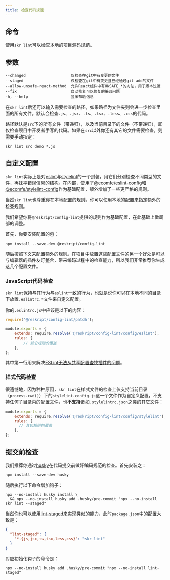 ```yaml
---
title: 检查代码规范
---
```


## 命令

使用`skr lint`可以检查本地的项目源码规范。

## 参数

```
--changed                    仅检查在git中有变更的文件
--staged                     仅检查在git中有变更且已经通过git add的文件
--allow-unsafe-react-method  允许React组件中有UNSAFE_*的方法，用于版本过渡
--fix                        自动修复可以修复的编码问题
-h, --help                   显示帮助信息
```

在`skr lint`后还可以输入需要检查的路径，如果路径为文件夹则会进一步检查里面的所有文件。默认会检查`.js`、`.jsx`、`.ts`、`.tsx`、`.less`、`.css`的代码。

路径默认是`src`下的所有文件（带递归），以及当前目录下的文件（不带递归），即仅检查项目中开发者手写的代码。如果在`src`以外你还有其它的文件需要检查，则需要手动指定：

```shell
skr lint src demo *.js
```

## 自定义配置

`skr lint`实际上是对[eslint](https://eslint.org/)与[stylelint](https://stylelint.io/)的一个封装，用它们分别检查不同类型的文件，再抹平错误信息的结构。在内部，使用了[@ecomfe/eslint-config](https://github.com/ecomfe/eslint-config)和[@ecomfe/stylelint-config](https://github.com/ecomfe/stylelint-config)作为基础配置，额外增加了一些更严格的规则。

当然`skr lint`也尊重你在本地配置的规则，你可以使用本地的配置来指定额外的检查规则。

我们希望你将`@reskript/config-lint`提供的规则作为基础配置，在此基础上做局部的调整。

首先，你要安装配置的包：

```shell
npm install --save-dev @reskript/config-lint
```

随后按照下文来配置额外的规则。在项目中放置这些配置文件的另一个好处是可以与编辑器的插件友好整合，带来编码过程中的检查能力，所以我们非常推荐你生成这几个配置文件。

### JavaScript代码检查

`skr lint`保持与其行为与`eslint`一致的行为，也就是说你可以在本地不同的目录下放置`.eslintrc.*`文件来自定义配置。


你的`.eslintrc.js`中应该是以下的内容：

```js
require('@reskript/config-lint/patch');

module.exports = {
    extends: require.resolve('@reskript/config-lint/config/eslint'),
    rules: {
        // 其它规则的覆盖
    },
};
```

其中第一行用来解决[ESLint无法从共享配置查找插件的问题](https://github.com/eslint/eslint/issues/3458)。

### 样式代码检查

很遗憾地，因为种种原因，`skr lint`在样式文件的检查上仅支持当前目录（`process.cwd()`）下的`stylelint.config.js`这一个文件作为自定义配置，不支持任何子目录内的配置文件，也**不支持**诸如`.stylelintrc.json`之类的其它文件：

```js
module.exports = {
    extends: require.resolve('@reskript/config-lint/config/stylelint'),
    rules: {
      // 其它规则的覆盖
    },
};
```

## 提交前检查

我们推荐你通过[husky](https://www.npmjs.com/package/husky)在代码提交前做好编码规范的检查。首先安装之：

```shell
npm install --save-dev husky
```

随后执行以下命令增加钩子：

```shell
npx --no-install husky install \
  && npx --no-install husky add .husky/pre-commit "npx --no-install skr lint --staged"
```

当然你也可以使用[lint-staged](https://www.npmjs.com/package/lint-staged)来实现类似的能力，此时`package.json`中的配置大致是：

```json
{
  "lint-staged": {
    "*.{js,jsx,ts,tsx,less,css}": "skr lint"
  }
}
```

对应初始化钩子的命令是：

```shell
npx --no-install husky add .husky/pre-commit "npx --no-install lint-staged"
```
